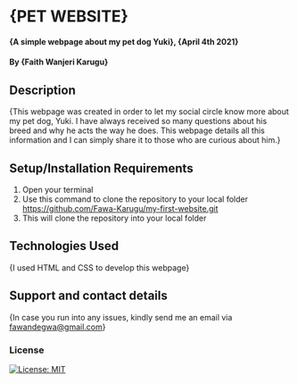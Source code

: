 # {PET WEBSITE}
#### {A simple webpage about my pet dog Yuki}, {April 4th 2021}
#### By **{Faith Wanjeri Karugu}**
## Description
{This webpage was created in order to let my social circle know more about my pet dog, Yuki. I have always received so many questions about his breed and why he acts the way he does. This webpage details all this information and I can simply share it to those who are curious about him.}
## Setup/Installation Requirements
1. Open your terminal
2. Use this command to clone the repository to your local folder https://github.com/Fawa-Karugu/my-first-website.git
3. This will clone the repository into your local folder
## Technologies Used
{I used HTML and CSS to develop this webpage}
## Support and contact details
{In case you run into any issues, kindly send me an email via fawandegwa@gmail.com}
### License
[![License: MIT](https://img.shields.io/badge/License-MIT-yellow.svg)](/LICENSE)
